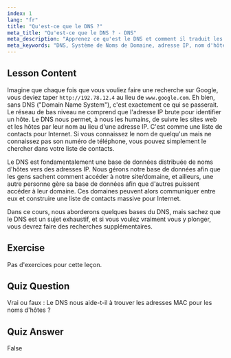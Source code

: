```yaml
---
index: 1
lang: "fr"
title: "Qu'est-ce que le DNS ?"
meta_title: "Qu'est-ce que le DNS ? - DNS"
meta_description: "Apprenez ce qu'est le DNS et comment il traduit les noms de domaine en adresses IP. Comprenez ce concept Internet fondamental avec notre guide Linux pour débutants."
meta_keywords: "DNS, Système de Noms de Domaine, adresse IP, nom d'hôte, réseau Linux, débutant, tutoriel, guide"
---
```


## Lesson Content

Imagine que chaque fois que vous vouliez faire une recherche sur Google, vous deviez taper `http://192.78.12.4` au lieu de `www.google.com`. Eh bien, sans DNS ("Domain Name System"), c'est exactement ce qui se passerait. Le réseau de bas niveau ne comprend que l'adresse IP brute pour identifier un hôte. Le DNS nous permet, à nous les humains, de suivre les sites web et les hôtes par leur nom au lieu d'une adresse IP. C'est comme une liste de contacts pour Internet. Si vous connaissez le nom de quelqu'un mais ne connaissez pas son numéro de téléphone, vous pouvez simplement le chercher dans votre liste de contacts.

Le DNS est fondamentalement une base de données distribuée de noms d'hôtes vers des adresses IP. Nous gérons notre base de données afin que les gens sachent comment accéder à notre site/domaine, et ailleurs, une autre personne gère sa base de données afin que d'autres puissent accéder à leur domaine. Ces domaines peuvent alors communiquer entre eux et construire une liste de contacts massive pour Internet.

Dans ce cours, nous aborderons quelques bases du DNS, mais sachez que le DNS est un sujet exhaustif, et si vous voulez vraiment vous y plonger, vous devrez faire des recherches supplémentaires.

## Exercise

Pas d'exercices pour cette leçon.

## Quiz Question

Vrai ou faux : Le DNS nous aide-t-il à trouver les adresses MAC pour les noms d'hôtes ?

## Quiz Answer

False
